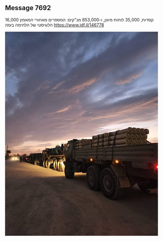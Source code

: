 ## Message 7692

16,000 קסדות, 35,000 לוחות מיגון, ו-853,000 מנ"קים:
המספרים מאחורי המאמץ הלוגיסטי של הלחימה בעזה
https://www.idf.il/146778

![Photo](7692/7692_photo.jpg)
